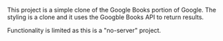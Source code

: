This project is a simple clone of the Google Books portion of Google. The styling is a clone and it uses the Googble Books API to return results.

Functionality is limited as this is a "no-server" project.
